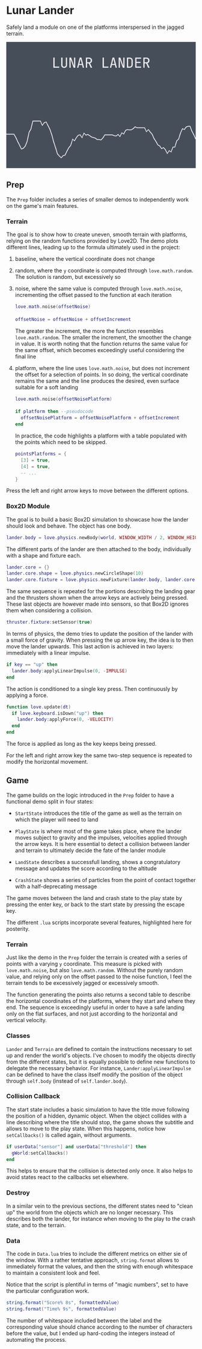 # Lunar Lander

Safely land a module on one of the platforms interspersed in the jagged terrain.

![Lunar Lander in a few frames](https://github.com/borntofrappe/game-development/blob/master/Practice/Lunar%20Lander/lunar-lander.gif)

## Prep

The `Prep` folder includes a series of smaller demos to independently work on the game's main features.

### Terrain

The goal is to show how to create uneven, smooth terrain with platforms, relying on the random functions provided by Love2D. The demo plots different lines, leading up to the formula ultimately used in the project:

1. baseline, where the vertical coordinate does not change

2. random, where the `y` coordinate is computed through `love.math.random`. The solution is random, but excessively so

3. noise, where the same value is computed through `love.math.noise`, incrementing the offset passed to the function at each iteration

   ```lua
   love.math.noise(offsetNoise)

   offsetNoise = offsetNoise + offsetIncrement
   ```

   The greater the increment, the more the function resembles `love.math.random`. The smaller the increment, the smoother the change in value. It is worth noting that the function returns the same value for the same offset, which becomes exceedingly useful considering the final line

4. platform, where the line uses `love.math.noise`, but does not increment the offset for a selection of points. In so doing, the vertical coordinate remains the same and the line produces the desired, even surface suitable for a soft landing

   ```lua
   love.math.noise(offsetNoisePlatform)

   if platform then --pseudocode
     offsetNoisePlatform = offsetNoisePlatform + offsetIncrement
   end
   ```

   In practice, the code highlights a platform with a table populated with the points which need to be skipped.

   ```lua
   pointsPlatforms = {
     [3] = true,
     [4] = true,
     -- ...
   }
   ```

Press the left and right arrow keys to move between the different options.

### Box2D Module

The goal is to build a basic Box2D simulation to showcase how the lander should look and behave. The object has one body.

```lua
lander.body = love.physics.newBody(world, WINDOW_WIDTH / 2, WINDOW_HEIGHT / 2, "dynamic")
```

The different parts of the lander are then attached to the body, individually with a shape and fixture each.

```lua
lander.core = {}
lander.core.shape = love.physics.newCircleShape(10)
lander.core.fixture = love.physics.newFixture(lander.body, lander.core.shape)
```

The same sequence is repeated for the portions describing the landing gear and the thrusters shown when the arrow keys are actively being pressed. These last objects are however made into sensors, so that Box2D ignores them when considering a collision.

```lua
thruster.fixture:setSensor(true)
```

In terms of physics, the demo tries to update the position of the lander with a small force of gravity. When pressing the up arrow key, the idea is to then move the lander upwards. This last action is achieved in two layers: immediately with a linear impulse.

```lua
if key == "up" then
  lander.body:applyLinearImpulse(0, -IMPULSE)
end
```

The action is conditioned to a single key press. Then continuously by applying a force.

```lua
function love.update(dt)
  if love.keyboard.isDown("up") then
    lander.body:applyForce(0, -VELOCITY)
  end
end
```

The force is applied as long as the key keeps being pressed.

For the left and right arrow key the same two-step sequence is repeated to modify the horizontal movement.

## Game

The game builds on the logic introduced in the `Prep` folder to have a functional demo split in four states:

- `StartState` introduces the title of the game as well as the terrain on which the player will need to land

- `PlayState` is where most of the game takes place, where the lander moves subject to gravity and the impulses, velocities applied through the arrow keys. It is here essential to detect a collision between lander and terrain to ultimately decide the fate of the lander module

- `LandState` describes a successfull landing, shows a congratulatory message and updates the score according to the altitude

- `CrashState` shows a series of particles from the point of contact together with a half-deprecating message

The game moves between the land and crash state to the play state by pressing the enter key, or back to the start state by pressing the escape key.

The different `.lua` scripts incorporate several features, highlighted here for posterity.

### Terrain

Just like the demo in the `Prep` folder the terrain is created with a series of points with a varying `y` coordinate. This measure is picked with `love.math.noise`, but also `love.math.random`. Without the purely random value, and relying only on the offset passed to the noise function, I feel the terrain tends to be excessively jagged or excessively smooth.

The function generating the points also returns a second table to describe the horizontal coordinates of the platforms, where they start and where they end. The sequence is exceedingly useful in order to have a safe landing only on the flat surfaces, and not just according to the horizontal and vertical velocity.

### Classes

`Lander` and `Terrain` are defined to contain the instructions necessary to set up and render the world's objects. I've chosen to modify the objects directly from the different states, but it is equally possible to define new functions to delegate the necessary behavior. For instance, `Lander:applyLinearImpulse` can be defined to have the class itself modify the position of the object through `self.body` (instead of `self.lander.body`).

### Collision Callback

The start state includes a basic simulation to have the title move following the position of a hidden, dynamic object. When the object collides with a line describing where the title should stop, the game shows the subtitle and allows to move to the play state. When this happens, notice how `setCallbacks()` is called again, without arguments.

```lua
if userData["sensor"] and userData["threshold"] then
  gWorld:setCallbacks()
end
```

This helps to ensure that the collision is detected only once. It also helps to avoid states react to the callbacks set elsewhere.

### Destroy

In a similar vein to the previous sections, the different states need to "clean up" the world from the objects which are no longer necessary. This describes both the lander, for instance when moving to the play to the crash state, and to the terrain.

### Data

The code in `Data.lua` tries to include the different metrics on either sie of the window. With a rather tentative approach, `string.format` allows to immediately format the values, and then the string with enough whitespace to maintain a consistent look and feel.

Notice that the script is plentiful in terms of "magic numbers", set to have the particular configuration work.

```lua
string.format("Score% 8s", formattedValue)
string.format("Time% 9s", formattedValue)
```

The number of whitespace included between the label and the corresponding value should chance according to the number of characters before the value, but I ended up hard-coding the integers instead of automating the process.
